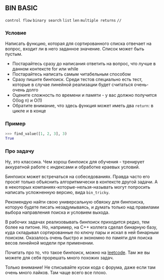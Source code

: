 ## BIN BASIC

`control flow` `binary search` `list` `len` `multiple returns` `//`

### Условие

Написать функцию, которая для сортированного списка отвечает на вопрос, входит ли в него заданное значение.
 Список может быть пустым.

* Постарайтесь сразу до написания ответить на вопрос, что лучше в данном контексте for или while
* Постарайтесь написать самым читабельным способом
* Сразу пишите бинпоиск. Среди тестов специально есть тест, которые в случае линейной реализации будет считаться очень-очень долго
* Оцените сложность по времени и памяти  - у вас должно получится О(log n) и O(1)
* Обратите внимание, что здесь функция может иметь два `return`: в цикле и в конце

### Пример

```python
>>> find_value([1, 2, 3], 3)
True
```

### Про задачу

Ну, это классика. Чем хорош бинпоиск для обучения - тренирует аккуратной работе с индексами и обработке краевых условий.

Бинпоиск может встречаться на собеседованиях. Правда часто его  просят только объяснить алгоритмически в контексте другой задачи.
А в некоторых компаниях-которые-нельзя-называть могут попросить написать усложненную версию, вида `bin_tricky`.

Рекомендую найти свою универсальную обвязку для бинпоиска, которую будете писать незадумываясь, 
и думать только над правилами выбора направления поиска и условием выхода.

В рабочих задачах реализовывать бинпоиск приходится редко, тем более на питоне. 
Но, например, на С++ коллега сделал бинарную базу, куда складывал сортированные по ключу пары 
и искал в ней бинарным поиском.
Оказалось очень быстро и экономно по памяти для поиска весов линейной модели при применении.

Почитать про то, что такое бинпоиск, можно на [leetcode](https://leetcode.com/explore/learn/card/binary-search/). 
Там же вы можете для себя прорешать много похожих задач.

Только внимание! Не списывайте куски кода с форума, даже если там очень много лайков. Там чаще всего все плохо.